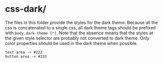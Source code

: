 # css-dark/

The files in this folder provide the styles for the dark theme.
Because all the css is concatenated to a single css, all dark theme
tags should be prefixed with `body.dark-theme [*]`. Note that the absence
means that the styles at the given style selector are probably not
converted to dark theme. Only color properties should be used in the
dark theme when possible.

    text area -> #222
    button area -> #333
